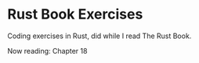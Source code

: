 # Rust Book Exercises

Coding exercises in Rust, did while I read The Rust Book.

Now reading: Chapter 18
